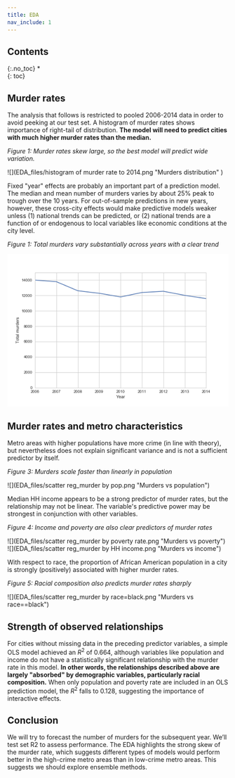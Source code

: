 ```yaml
---
title: EDA
nav_include: 1
---
```


## Contents
{:.no_toc}
*  
{: toc}

## Murder rates
The analysis that follows is restricted to pooled 2006-2014 data in order to avoid peeking at our test set.
A histogram of murder rates shows importance of right-tail of distribution.
**The model will need to predict cities with much higher murder rates than the median.**

*Figure 1: Murder rates skew large, so the best model will predict wide variation.*

![](EDA_files/histogram of murder rate to 2014.png "Murders distribution" )

Fixed "year" effects are probably an important part of a prediction model.
The median and mean number of murders varies by about 25% peak to trough over the 10 years.
For out-of-sample predictions in new years, however, these cross-city effects would make predictive models weaker unless 
(1) national trends can be predicted, or 
(2) national trends are a function of or endogenous to local variables like economic conditions at the city level.

*Figure 1: Total murders vary substantially across years with a clear trend*

![](EDA_files/total_murders_y_fixed.png "Murders trend" )

## Murder rates and metro characteristics

Metro areas with higher populations have more crime (in line with theory), but nevertheless does not explain significant variance and is not a sufficient predictor by itself.

*Figure 3: Murders scale faster than linearly in population*

![](EDA_files/scatter reg_murder by pop.png "Murders vs population")

Median HH income appears to be a strong predictor of murder rates, but the relationship may not be linear.
The variable's predictive power may be strongest in conjunction with other variables.

*Figure 4:  Income and poverty are also clear predictors of murder rates*

![](EDA_files/scatter reg_murder by poverty rate.png "Murders vs poverty")
![](EDA_files/scatter reg_murder by HH income.png "Murders vs income")

With respect to race, the proportion of African American population in a city is strongly (positively) associated with higher murder rates.

*Figure 5: Racial composition also predicts murder rates sharply*

![](EDA_files/scatter reg_murder by race=black.png "Murders vs race==black")

## Strength of observed relationships

For cities without missing data in the preceding predictor variables, a simple OLS model achieved an $R^2$ of 0.664, although variables like population and income do not have a statistically significant relationship with the murder rate in this model.
**In other words, the relationships described above are largely "absorbed" by demographic variables, particularly racial composition.**
When only population and poverty rate are included in an OLS prediction model, the $R^2$ falls to 0.128, suggesting the importance of interactive effects.

## Conclusion

We will try to forecast the number of murders for the subsequent year. We’ll test set R2  to assess performance. The EDA highlights the strong skew of the murder rate, which suggests different types of models would perform better in the high-crime metro areas than in low-crime metro areas. This suggests we should explore ensemble methods. 
